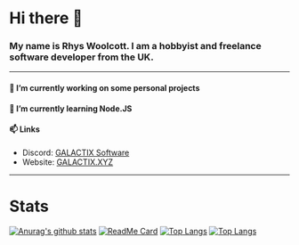 # Hi there 👋
### My name is Rhys Woolcott. I am a hobbyist and freelance software developer from the UK.
---
#### 🔭 I’m currently working on some personal projects
#### 🌱 I’m currently learning Node.JS
#### 📫 Links
- Discord: [GALACTIX Software](https://discord.gg/vabD3Fg)
- Website: [GALACTIX.XYZ](https://galactix.xyz)
---
# Stats
[![Anurag's github stats](https://github-readme-stats.vercel.app/api?username=Rhys-Woolcott&show_icons=true&theme=radical)](https://github.com/Rhys-Woolcott/)
[![ReadMe Card](https://github-readme-stats.vercel.app/api/pin/?username=galactix-xyz&repo=Programming-Fixes&show_icons=true&theme=radical)](https://github.com/Rhys-Woolcott/)
[![Top Langs](https://github-readme-stats.vercel.app/api/top-langs/?username=Rhys-Woolcott)](https://github.com/Rhys-Woolcott/)
[![Top Langs](https://github-readme-stats.vercel.app/api/top-langs/?username=galactix-xyz)](https://github.com/galactix-xyz/)
